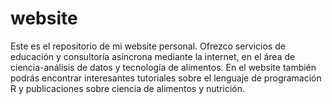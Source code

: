 # website
Este es el repositorio de mi website personal. Ofrezco servicios de educación y consultoría asíncrona mediante la internet, en el área de ciencia-análisis de datos y tecnología de alimentos. En el website también podrás encontrar interesantes tutoriales sobre el lenguaje de programación R y publicaciones sobre ciencia de alimentos y nutrición.
